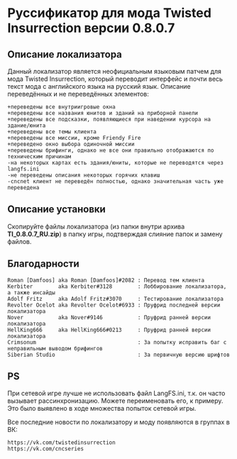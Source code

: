 # Руссификатор для мода Twisted Insurrection версии 0.8.0.7

## Описание локализатора
Данный локализатор является неофициальным языковым патчем для мода Twisted Insurrection,
который переводит интерфейс и почти весь текст мода с английского языка на русский язык.
Описание переведённых и не переведённых элементов:

	+переведены все внутриигровые окна
	+переведены все названия юнитов и зданий на приборной панели
	+переведены все подсказки, появляющиеся при наведении курсора на здание/юнита
	+переведены все темы клиента
	+переведены все миссии, кроме Friendy Fire
	+переведено окно выбора одиночной миссии
	+переведены брифинги, однако не все они правильно отображаются по техническим причинам
	-на некоторых картах есть здания/юниты, которые не переводятся через langfs.ini
	-не переведены описания некоторых горячих клавиш
	-cncnet клиент не переведён полностью, однако значительная часть уже переведена

## Описание установки
Скопируйте файлы локализатора (из папки внутри архива **TI_0.8.0.7_RU.zip**) в папку игры, подтверждая слияние папок и замену файлов.

## Благодарности

	Roman [Damfoos] aka Roman [Damfoos]#2082 : Перевод тем клиента
	Kerbiter        aka Kerbiter#3128        : Лоббирование локализатора, а также инсайды
	Adolf Fritz     aka Adolf Fritz#3070     : Тестирование локализатора
	Revolter Ocelot aka Revolter Ocelot#6933 : Пруфрид последней версии локализатора
	Nover           aka Nover#9146           : Пруфрид ранней версии локализатора
	HellKing666     aka HellKing666#0213     : Пруфрид ранней версии локализатора
	Crimsonum                                : За попытку исправить баг с неправильным выводом брифингов
	Siberian Studio                          : За первичную версию шрифтов


## PS
При сетевой игре лучше не использовать файл LangFS.ini, т.к. он часто вызывает рассинхронизацию. Можете переименовать его, к примеру. Это было выявлено в ходе множества попыток сетевой игры.

Все последние новости по локализатору и моду появляются в группах в ВК:

	https://vk.com/twistedinsurrection
	https://vk.com/cncseries
